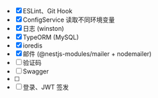 - [x] ESLint、Git Hook
- [x] ConfigService 读取不同环境变量
- [x] 日志 (winston)
- [x] TypeORM (MySQL)
- [x] ioredis
- [x] 邮件 (@nestjs-modules/mailer + nodemailer)
- [ ] 验证码
- [ ] Swagger
- [ ]
- [ ] 登录、JWT 签发

